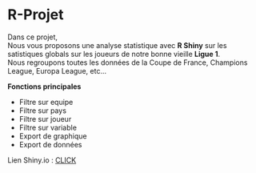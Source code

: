 # R-Projet
 
<p>Dans ce projet,<br/>
  Nous vous proposons une analyse statistique avec <strong>R Shiny</strong> sur les satistiques globals sur les joueurs de notre bonne vieille      <strong>Ligue 1</strong>.
  <br/>
  Nous regroupons toutes les données de la Coupe de France, Champions League, Europa League, etc... 
</p>
<strong>Fonctions principales</strong>
<ul>
  <li>Filtre sur equipe</li>
  <li>Filtre sur pays</li>
  <li>Filtre sur joueur</li>
  <li>Filtre sur variable</li>
  <li>Export de graphique</li>
  <li>Export de données</li>
</ul>
<p>
 Lien Shiny.io : <a href="https://kylianrouveure.shinyapps.io/Projet_R_-_STID2/">CLICK</a>
</p>
